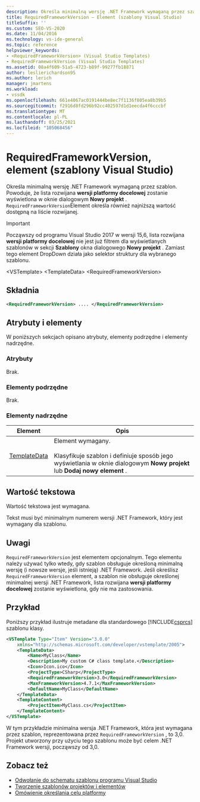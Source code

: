 ```yaml
---
description: Określa minimalną wersję .NET Framework wymaganą przez szablon.
title: RequiredFrameworkVersion — Element (szablony Visual Studio)
titleSuffix: ''
ms.custom: SEO-VS-2020
ms.date: 11/04/2016
ms.technology: vs-ide-general
ms.topic: reference
helpviewer_keywords:
- <RequiredFrameworkVersion> (Visual Studio Templates)
- RequiredFrameworkVersion (Visual Studio Templates)
ms.assetid: 08a4f609-51a5-4723-b89f-99277fb18871
author: leslierichardson95
ms.author: lerich
manager: jmartens
ms.workload:
- vssdk
ms.openlocfilehash: 661e4067ac0191444be8ec7f1136f805ea8b39b5
ms.sourcegitcommit: f2916d8fd296b92cc402597d1d1eecda4f6cccbf
ms.translationtype: MT
ms.contentlocale: pl-PL
ms.lasthandoff: 03/25/2021
ms.locfileid: "105068456"
---
```

# <a name="requiredframeworkversion-element-visual-studio-templates"></a>RequiredFrameworkVersion, element (szablony Visual Studio)

Określa minimalną wersję .NET Framework wymaganą przez szablon. Powoduje, że lista rozwijana **wersji platformy docelowej** zostanie wyświetlona w oknie dialogowym **Nowy projekt** . `RequiredFrameworkVersion`Element określa również najniższą wartość dostępną na liście rozwijanej.

> [!IMPORTANT]
> Począwszy od programu Visual Studio 2017 w wersji 15,6, lista rozwijana **wersji platformy docelowej** nie jest już filtrem dla wyświetlanych szablonów w sekcji **Szablony** okna dialogowego **Nowy projekt** . Zamiast tego element DropDown działa jako selektor struktury dla wybranego szablonu.

 \<VSTemplate> \<TemplateData>
 \<RequiredFrameworkVersion>

## <a name="syntax"></a>Składnia

```xml
<RequiredFrameworkVersion> .... </RequiredFrameworkVersion>
```

## <a name="attributes-and-elements"></a>Atrybuty i elementy
 W poniższych sekcjach opisano atrybuty, elementy podrzędne i elementy nadrzędne.

### <a name="attributes"></a>Atrybuty
 Brak.

### <a name="child-elements"></a>Elementy podrzędne
 Brak.

### <a name="parent-elements"></a>Elementy nadrzędne

|Element|Opis|
|-------------|-----------------|
|[TemplateData](../extensibility/templatedata-element-visual-studio-templates.md)|Element wymagany.<br /><br /> Klasyfikuje szablon i definiuje sposób jego wyświetlania w oknie dialogowym **Nowy projekt** lub **Dodaj nowy element** .|

## <a name="text-value"></a>Wartość tekstowa
 Wartość tekstowa jest wymagana.

 Tekst musi być minimalnym numerem wersji .NET Framework, który jest wymagany dla szablonu.

## <a name="remarks"></a>Uwagi

`RequiredFrameworkVersion` jest elementem opcjonalnym. Tego elementu należy używać tylko wtedy, gdy szablon obsługuje określoną minimalną wersję (i nowsze wersje, jeśli istnieją) .NET Framework. Jeśli określisz `RequiredFrameworkVersion` element, a szablon nie obsługuje określonej minimalnej wersji .NET Framework, lista rozwijana **wersji platformy docelowej** zostanie wyświetlona, gdy nie ma zastosowania.

## <a name="example"></a>Przykład

Poniższy przykład ilustruje metadane dla standardowego [!INCLUDE[csprcs](../data-tools/includes/csprcs_md.md)] szablonu klasy.

```xml
<VSTemplate Type="Item" Version="3.0.0"
    xmlns="http://schemas.microsoft.com/developer/vstemplate/2005">
    <TemplateData>
        <Name>MyClass</Name>
        <Description>My custom C# class template.</Description>
        <Icon>Icon.ico</Icon>
        <ProjectType>CSharp</ProjectType>
        <RequiredFrameworkVersion>3.0</RequiredFrameworkVersion>
        <MaxFrameworkVersion>4.7.1</MaxFrameworkVersion>
        <DefaultName>MyClass</DefaultName>
    </TemplateData>
    <TemplateContent>
        <ProjectItem>MyClass.cs</ProjectItem>
    </TemplateContent>
</VSTemplate>
```

W tym przykładzie minimalna wersja .NET Framework, która jest wymagana przez szablon, reprezentowana przez `RequiredFrameworkVersion` , to 3,0. Projekt utworzony przy użyciu tego szablonu może być celem .NET Framework wersji, począwszy od 3,0.

## <a name="see-also"></a>Zobacz też

- [Odwołanie do schematu szablonu programu Visual Studio](../extensibility/visual-studio-template-schema-reference.md)
- [Tworzenie szablonów projektów i elementów](../ide/creating-project-and-item-templates.md)
- [Omówienie określania celu platformy](../ide/visual-studio-multi-targeting-overview.md)
